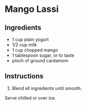 # Mango Lassi

## Ingredients

- 1 cup plain yogurt
- 1/2 cup milk
- 1 cup chopped mango
- 1 tablespoon sugar, or to taste
- pinch of ground cardamom

## Instructions

1. Blend all ingredients until smooth.

Serve chilled or over ice.
